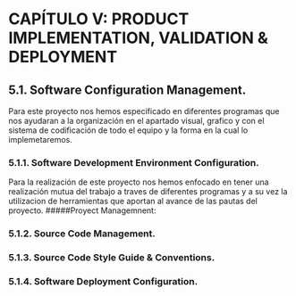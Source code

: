 # CAPÍTULO V: PRODUCT IMPLEMENTATION, VALIDATION & DEPLOYMENT

## 5.1. Software Configuration Management.
Para este proyecto nos hemos especificado en diferentes programas que nos ayudaran a la organización en el apartado visual, grafico y con el sistema de codificación de todo el equipo y la forma en la cual lo implemetaremos.
### 5.1.1. Software Development Environment Configuration.
Para la realización de este proyecto nos hemos enfocado en tener una realización mutua del trabajo a traves de diferentes programas y a su vez la utilizacion de herramientas que aportan al avance de las pautas del proyecto.
#####Proyect Managemnent:

### 5.1.2. Source Code Management.
### 5.1.3. Source Code Style Guide & Conventions.
### 5.1.4. Software Deployment Configuration.
